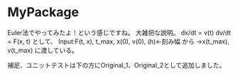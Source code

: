 # MyPackage

Euler法でやってみたよ！という感じですね。
大雑把な説明。
dx/dt = v(t)
dv/dt = F(x, t)
として、
Input:F(t, x), t_max, x(0), v(0), (h)←刻み幅
から
→x(t_max), v(t_max)
に渡している。

補足、ユニットテストは下の方にOriginal_1、Original_2として追加しました。